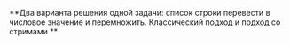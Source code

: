 **Два варианта решения одной задачи: список строки перевести в числовое значение и перемножить.
Классический подход и подход со стримами
**
